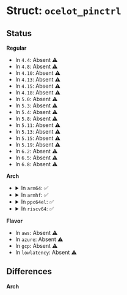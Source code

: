# Struct: <code>ocelot_pinctrl</code>

## Status
<b>Regular</b>
<ul>
<li>
In <code>4.4</code>: Absent ⚠️
</li>
<li>
In <code>4.8</code>: Absent ⚠️
</li>
<li>
In <code>4.10</code>: Absent ⚠️
</li>
<li>
In <code>4.13</code>: Absent ⚠️
</li>
<li>
In <code>4.15</code>: Absent ⚠️
</li>
<li>
In <code>4.18</code>: Absent ⚠️
</li>
<li>
In <code>5.0</code>: Absent ⚠️
</li>
<li>
In <code>5.3</code>: Absent ⚠️
</li>
<li>
In <code>5.4</code>: Absent ⚠️
</li>
<li>
In <code>5.8</code>: Absent ⚠️
</li>
<li>
In <code>5.11</code>: Absent ⚠️
</li>
<li>
In <code>5.13</code>: Absent ⚠️
</li>
<li>
In <code>5.15</code>: Absent ⚠️
</li>
<li>
In <code>5.19</code>: Absent ⚠️
</li>
<li>
In <code>6.2</code>: Absent ⚠️
</li>
<li>
In <code>6.5</code>: Absent ⚠️
</li>
<li>
In <code>6.8</code>: Absent ⚠️
</li>
</ul>
<b>Arch</b>
<ul>
<li>
<details>
<summary>In <code>arm64</code>: ✅</summary>

```c
struct ocelot_pinctrl {
    struct device *dev;
    struct pinctrl_dev *pctl;
    struct gpio_chip gpio_chip;
    struct regmap *map;
    struct pinctrl_desc *desc;
    struct ocelot_pmx_func func[42];
    u8 stride;
};
```
</details>
</li>
<li>
<details>
<summary>In <code>armhf</code>: ✅</summary>

```c
struct ocelot_pinctrl {
    struct device *dev;
    struct pinctrl_dev *pctl;
    struct gpio_chip gpio_chip;
    struct regmap *map;
    struct pinctrl_desc *desc;
    struct ocelot_pmx_func func[42];
    u8 stride;
};
```
</details>
</li>
<li>
<details>
<summary>In <code>ppc64el</code>: ✅</summary>

```c
struct ocelot_pinctrl {
    struct device *dev;
    struct pinctrl_dev *pctl;
    struct gpio_chip gpio_chip;
    struct regmap *map;
    struct pinctrl_desc *desc;
    struct ocelot_pmx_func func[42];
    u8 stride;
};
```
</details>
</li>
<li>
<details>
<summary>In <code>riscv64</code>: ✅</summary>

```c
struct ocelot_pinctrl {
    struct device *dev;
    struct pinctrl_dev *pctl;
    struct gpio_chip gpio_chip;
    struct regmap *map;
    struct pinctrl_desc *desc;
    struct ocelot_pmx_func func[42];
    u8 stride;
};
```
</details>
</li>
</ul>
<b>Flavor</b>
<ul>
<li>
In <code>aws</code>: Absent ⚠️
</li>
<li>
In <code>azure</code>: Absent ⚠️
</li>
<li>
In <code>gcp</code>: Absent ⚠️
</li>
<li>
In <code>lowlatency</code>: Absent ⚠️
</li>
</ul>

## Differences
<b>Arch</b>
<ul>
</ul>
